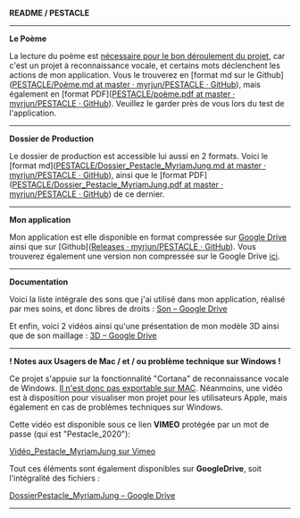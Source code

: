 **README / PESTACLE**

****

**Le Poème**

La lecture du poème est <u>nécessaire pour le bon déroulement du projet</u>, car c'est un projet à reconnaissance vocale, et certains mots déclenchent les actions de mon application. Vous le trouverez en [format md sur le Github]([PESTACLE/Poème.md at master · myrjun/PESTACLE · GitHub](https://github.com/myrjun/PESTACLE/blob/master/Po%C3%A8me.md)), mais également en [format PDF]([PESTACLE/poème.pdf at master · myrjun/PESTACLE · GitHub](https://github.com/myrjun/PESTACLE/blob/master/po%C3%A8me.pdf)). Veuillez le garder près de vous lors du test de l'application.

****

**Dossier de Production**

Le dossier de production est accessible lui aussi en 2 formats. Voici le [format md]([PESTACLE/Dossier_Pestacle_MyriamJung.md at master · myrjun/PESTACLE · GitHub](https://github.com/myrjun/PESTACLE/blob/master/Dossier_Pestacle_MyriamJung.md)), ainsi que le [format PDF]([PESTACLE/Dossier_Pestacle_MyriamJung.pdf at master · myrjun/PESTACLE · GitHub](https://github.com/myrjun/PESTACLE/blob/master/Dossier_Pestacle_MyriamJung.pdf)) de ce dernier.

****

**Mon application**

Mon application est elle disponible en format compressée sur [Google Drive](https://drive.google.com/drive/folders/1qB6Ul5mDZIh2E1DVCHRrDMJmAqoL9ejY?usp=sharing) ainsi que sur [Github]([Releases · myrjun/PESTACLE · GitHub](https://github.com/myrjun/PESTACLE/releases)).  Vous trouverez également une version non compressée sur le Google Drive [ici]([Pestacle_application – Google Drive](https://drive.google.com/drive/folders/1wANZ6C9zfu-yzCf3-UDlY5OQsoLbmdYv?usp=sharing)).

****

**Documentation**

Voici la liste intégrale des sons que j'ai utilisé dans mon application, réalisé par mes soins, et donc libres de droits : [Son – Google Drive]([Son – Google Drive](https://drive.google.com/drive/folders/1Jo4zJ-IRaawzIYgELI-Awk1Y6HiQvr9D?usp=sharing))

Et enfin, voici 2 vidéos ainsi qu'une présentation de mon modèle 3D ainsi que de son maillage : [3D – Google Drive](https://drive.google.com/drive/folders/1QVE6rcu9ipujbCcrwvPnUNde74_HE60G?usp=sharing)

****

**! Notes aux Usagers de Mac / et / ou problème technique sur Windows !**

Ce projet s'appuie sur la fonctionnalité "Cortana" de reconnaissance vocale de Windows. <u>Il n'est donc pas exportable sur MAC</u>. Néanmoins, une vidéo est à disposition pour visualiser mon projet pour les utilisateurs Apple, mais également en cas de problèmes techniques sur Windows.

Cette vidéo est disponible sous ce lien **VIMEO** protégée par un mot de passe (qui est "Pestacle_2020"):

[Vid&eacute;o_Pestacle_MyriamJung sur Vimeo](https://vimeo.com/430063281)

Tout ces éléments sont également disponibles sur **GoogleDrive**, soit l'intégralité des fichiers :

[DossierPestacle_MyriamJung – Google Drive](https://drive.google.com/drive/folders/14_L5jZUogpjALucwb_SpjHTlNpm4vxXH?usp=sharing)

****
